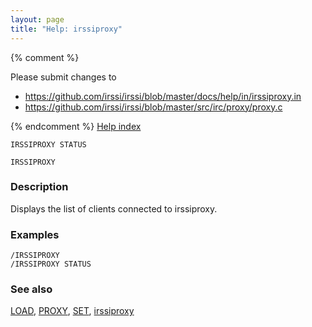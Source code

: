 ```yaml
---
layout: page
title: "Help: irssiproxy"
---
```


{% comment %}

Please submit changes to
- https://github.com/irssi/irssi/blob/master/docs/help/in/irssiproxy.in
- https://github.com/irssi/irssi/blob/master/src/irc/proxy/proxy.c


{% endcomment %}
[Help index](/documentation/help)

<div class="highlight irssisyntax"><pre style="\-\-cmdlen:16ch"><code><span class="synB">IRSSIPROXY</span> <span class="synB">STATUS</span></code></pre></div>


<div class="highlight irssisyntax"><pre style="\-\-cmdlen:-2ch"><code><span class="synB">IRSSIPROXY</span></code></pre></div>



### Description ###

Displays the list of clients connected to irssiproxy.

### Examples ###

    /IRSSIPROXY
    /IRSSIPROXY STATUS

### See also ###
[LOAD](/documentation/help/load), [PROXY](/documentation/help/proxy), [SET](/documentation/help/set), [irssiproxy](/documentation/help/irssiproxy)

